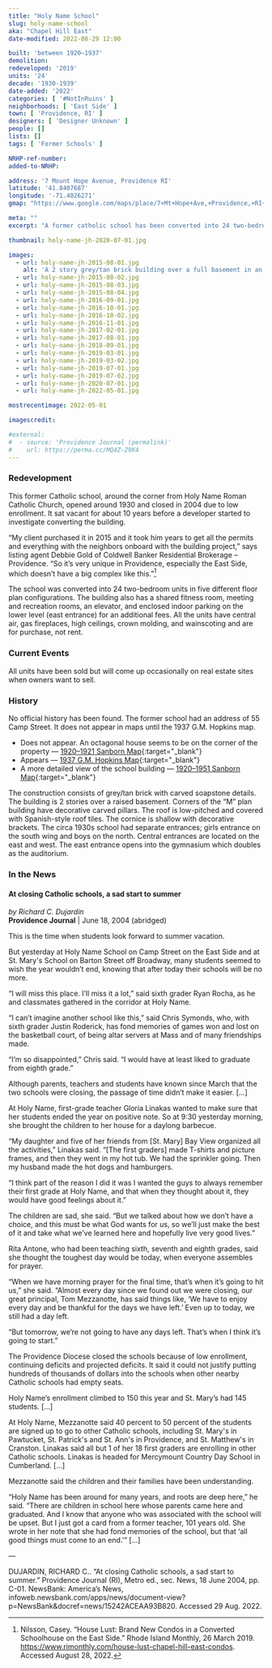 ```yaml
---
title: "Holy Name School"
slug: holy-name-school
aka: "Chapel Hill East"
date-modified: 2022-08-29 12:00

built: 'between 1920–1937'
demolition:
redeveloped: '2019'
units: '24'
decade: '1930-1939'
date-added: '2022'
categories: [ '#NotInRuins' ]
neighborhoods: [ 'East Side' ]
town: [ 'Providence, RI' ]
designers: [ 'Designer Unknown' ]
people: []
lists: []
tags: [ 'Former Schools' ]

NRHP-ref-number:
added-to-NRHP:

address: '7 Mount Hope Avenue, Providence RI'
latitude: '41.8407687'
longitude: '-71.4026271'
gmap: "https://www.google.com/maps/place/7+Mt+Hope+Ave,+Providence,+RI+02906/@41.8407687,-71.4026271,17z/data=!3m1!4b1!4m5!3m4!1s0x89e444def291bdc9:0x7886b1f52a3b6d1c!8m2!3d41.8407687!4d-71.4026271"

meta: ""
excerpt: "A former catholic school has been converted into 24 two-bedroom residential units on the East Side"

thumbnail: holy-name-jh-2020-07-01.jpg

images:
  - url: holy-name-jh-2015-08-01.jpg
    alt: 'A 2 story grey/tan brick building over a full basement in an M-shaped plan featuring carved soapstone details in classical and religious motifs'
  - url: holy-name-jh-2015-08-02.jpg
  - url: holy-name-jh-2015-08-03.jpg
  - url: holy-name-jh-2015-08-04.jpg
  - url: holy-name-jh-2016-09-01.jpg
  - url: holy-name-jh-2016-10-01.jpg
  - url: holy-name-jh-2016-10-02.jpg
  - url: holy-name-jh-2016-11-01.jpg
  - url: holy-name-jh-2017-02-01.jpg
  - url: holy-name-jh-2017-08-01.jpg
  - url: holy-name-jh-2018-09-01.jpg
  - url: holy-name-jh-2019-03-01.jpg
  - url: holy-name-jh-2019-03-02.jpg
  - url: holy-name-jh-2019-07-01.jpg
  - url: holy-name-jh-2019-07-02.jpg
  - url: holy-name-jh-2020-07-01.jpg
  - url: holy-name-jh-2022-05-01.jpg

mostrecentimage: 2022-05-01

imagescredit:

#external:
#  - source: 'Providence Journal (permalink)'
#    url: https://perma.cc/MQ4Z-Z9K4
---
```


### Redevelopment

This former Catholic school, around the corner from Holy Name Roman Catholic Church, opened around 1930 and closed in 2004 due to low enrollment. It sat vacant for about 10 years before a developer started to investigate converting the building. 

“My client purchased it in 2015 and it took him years to get all the permits and everything with the neighbors onboard with the building project,” says listing agent Debbie Gold of Coldwell Banker Residential Brokerage – Providence. “So it’s very unique in Providence, especially the East Side, which doesn’t have a big complex like this.”[^1]

[^1]: Nilsson, Casey. “House Lust: Brand New Condos in a Converted Schoolhouse on the East Side.” Rhode Island Monthly, 26 March 2019. https://www.rimonthly.com/house-lust-chapel-hill-east-condos. Accessed August 28, 2022. 

The school was converted into 24 two-bedroom units in five different floor plan configurations. The building also has a shared fitness room, meeting and recreation rooms, an elevator, and enclosed indoor parking on the lower level (east entrance) for an additional fees. All the units have central air, gas fireplaces, high ceilings, crown molding, and wainscoting and are for purchase, not rent.  


### Current Events

All units have been sold but will come up occasionally on real estate sites when owners want to sell. 


### History

No official history has been found. The former school had an address of 55 Camp Street. It does not appear in maps until the 1937 G.M. Hopkins map. 

+ Does not appear. An octagonal house seems to be on the corner of the property — [1920–1921 Sanborn Map](http://hdl.loc.gov/loc.gmd/g3774pm.g3774pm_g08099192102){:target="_blank"}
+ Appears — [1937 G.M. Hopkins Map](http://www.historicmapworks.com/Map/US/895481/Plate+024/Providence+1937/Rhode+Island/){:target="_blank"}
+ A more detailed view of the school building — [1920–1951 Sanborn Map](http://hdl.loc.gov/loc.gmd/g3774pm.g3774pm_g08099195102){:target="_blank"}

The construction consists of grey/tan brick with carved soapstone details. The building is 2 stories over a raised basement. Corners of the “M” plan building have decorative carved pillars. The roof is low-pitched and covered with Spanish-style roof tiles. The cornice is shallow with decorative brackets. The circa 1930s school had separate entrances; girls entrance on the south wing and boys on the north. Central entrances are located on the east and west. The east entrance opens into the gymnasium which doubles as the auditorium. 


### In the News

#### At closing Catholic schools, a sad start to summer

_by Richard C. Dujardin_  
**Providence Journal** | June 18, 2004 (abridged)

This is the time when students look forward to summer vacation.

But yesterday at Holy Name School on Camp Street on the East Side and at St. Mary's School on Barton Street off Broadway, many students seemed to wish the year wouldn’t end, knowing that after today their schools will be no more.

“I will miss this place. I’ll miss it a lot,” said sixth grader Ryan Rocha, as he and classmates gathered in the corridor at Holy Name.

“I can’t imagine another school like this,” said Chris Symonds, who, with sixth grader Justin Roderick, has fond memories of games won and lost on the basketball court, of being altar servers at Mass and of many friendships made.

“I’m so disappointed,” Chris said. “I would have at least liked to graduate from eighth grade.”

Although parents, teachers and students have known since March that the two schools were closing, the passage of time didn’t make it easier. […]

At Holy Name, first-grade teacher Gloria Linakas wanted to make sure that her students ended the year on positive note. So at 9:30 yesterday morning, she brought the children to her house for a daylong barbecue.

“My daughter and five of her friends from [St. Mary] Bay View organized all the activities,” Linakas said. “[The first graders] made T-shirts and picture frames, and then they went in my hot tub. We had the sprinkler going. Then my husband made the hot dogs and hamburgers.

“I think part of the reason I did it was I wanted the guys to always remember their first grade at Holy Name, and that when they thought about it, they would have good feelings about it.”

The children are sad, she said. “But we talked about how we don’t have a choice, and this must be what God wants for us, so we’ll just make the best of it and take what we’ve learned here and hopefully live very good lives.”

Rita Antone, who had been teaching sixth, seventh and eighth grades, said she thought the toughest day would be today, when everyone assembles for prayer.

“When we have morning prayer for the final time, that’s when it’s going to hit us,” she said. “Almost every day since we found out we were closing, our great principal, Tom Mezzanotte, has said things like, ‘We have to enjoy every day and be thankful for the days we have left.’ Even up to today, we still had a day left.

“But tomorrow, we’re not going to have any days left. That’s when I think it’s going to start.”

The Providence Diocese closed the schools because of low enrollment, continuing deficits and projected deficits. It said it could not justify putting hundreds of thousands of dollars into the schools when other nearby Catholic schools had empty seats.

Holy Name’s enrollment climbed to 150 this year and St. Mary’s had 145 students. […]

At Holy Name, Mezzanotte said 40 percent to 50 percent of the students are signed up to go to other Catholic schools, including St. Mary's in Pawtucket, St. Patrick's and St. Ann's in Providence, and St. Matthew's in Cranston. Linakas said all but 1 of her 18 first graders are enrolling in other Catholic schools. Linakas is headed for Mercymount Country Day School in Cumberland. […]

Mezzanotte said the children and their families have been understanding.

“Holy Name has been around for many years, and roots are deep here,” he said. “There are children in school here whose parents came here and graduated. And I know that anyone who was associated with the school will be upset. But I just got a card from a former teacher, 101 years old. She wrote in her note that she had fond memories of the school, but that ‘all good things must come to an end.’” […]

— 

DUJARDIN, RICHARD C.. “At closing Catholic schools, a sad start to summer.” Providence Journal (RI), Metro ed., sec. News, 18 June 2004, pp. C-01. NewsBank: America’s News, infoweb.newsbank.com/apps/news/document-view?p=NewsBank&docref=news/15242ACEAA93B820. Accessed 29 Aug. 2022.
